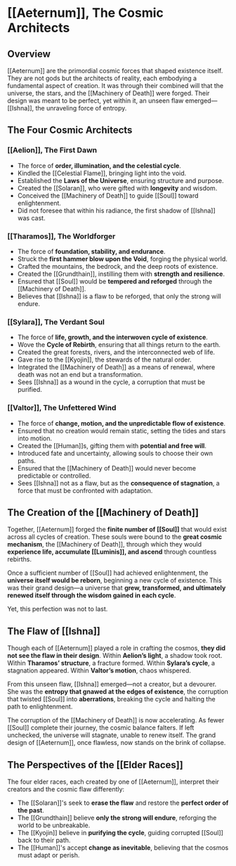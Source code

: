 # [[Aeternum]], The Cosmic Architects

## Overview
[[Aeternum]] are the primordial cosmic forces that shaped existence itself. They are not gods but the architects of reality, each embodying a fundamental aspect of creation. It was through their combined will that the universe, the stars, and the [[Machinery of Death]] were forged. Their design was meant to be perfect, yet within it, an unseen flaw emerged—[[Ishna]], the unraveling force of entropy.

## The Four Cosmic Architects
### [[Aelion]], The First Dawn
- The force of **order, illumination, and the celestial cycle**.
- Kindled the [[Celestial Flame]], bringing light into the void.
- Established the **Laws of the Universe**, ensuring structure and purpose.
- Created the [[Solaran]], who were gifted with **longevity** and wisdom.
- Conceived the [[Machinery of Death]] to guide [[Soul]] toward enlightenment.
- Did not foresee that within his radiance, the first shadow of [[Ishna]] was cast.

### [[Tharamos]], The Worldforger
- The force of **foundation, stability, and endurance**.
- Struck the **first hammer blow upon the Void**, forging the physical world.
- Crafted the mountains, the bedrock, and the deep roots of existence.
- Created the [[Grundthain]], instilling them with **strength and resilience**.
- Ensured that [[Soul]] would be **tempered and reforged** through the [[Machinery of Death]].
- Believes that [[Ishna]] is a flaw to be reforged, that only the strong will endure.

### [[Sylara]], The Verdant Soul
- The force of **life, growth, and the interwoven cycle of existence**.
- Wove the **Cycle of Rebirth**, ensuring that all things return to the earth.
- Created the great forests, rivers, and the interconnected web of life.
- Gave rise to the [[Kyojin]], the stewards of the natural order.
- Integrated the [[Machinery of Death]] as a means of renewal, where death was not an end but a transformation.
- Sees [[Ishna]] as a wound in the cycle, a corruption that must be purified.

### [[Valtor]], The Unfettered Wind
- The force of **change, motion, and the unpredictable flow of existence**.
- Ensured that no creation would remain static, setting the tides and stars into motion.
- Created the [[Human]]s, gifting them with **potential and free will**.
- Introduced fate and uncertainty, allowing souls to choose their own paths.
- Ensured that the [[Machinery of Death]] would never become predictable or controlled.
- Sees [[Ishna]] not as a flaw, but as the **consequence of stagnation**, a force that must be confronted with adaptation.

## The Creation of the [[Machinery of Death]]
Together, [[Aeternum]] forged the **finite number of [[Soul]]** that would exist across all cycles of creation. These souls were bound to the **great cosmic mechanism**, the [[Machinery of Death]], through which they would **experience life, accumulate [[Luminis]], and ascend** through countless rebirths.

Once a sufficient number of [[Soul]] had achieved enlightenment, the **universe itself would be reborn**, beginning a new cycle of existence. This was their grand design—a universe that **grew, transformed, and ultimately renewed itself through the wisdom gained in each cycle**.

Yet, this perfection was not to last.

## The Flaw of [[Ishna]]
Though each of [[Aeternum]] played a role in crafting the cosmos, **they did not see the flaw in their design**. Within **Aelion’s light**, a shadow took root. Within **Tharamos’ structure**, a fracture formed. Within **Sylara’s cycle**, a stagnation appeared. Within **Valtor’s motion**, chaos whispered.

From this unseen flaw, [[Ishna]] emerged—not a creator, but a devourer. She was the **entropy that gnawed at the edges of existence**, the corruption that twisted [[Soul]] into **aberrations**, breaking the cycle and halting the path to enlightenment.

The corruption of the [[Machinery of Death]] is now accelerating. As fewer [[Soul]] complete their journey, the cosmic balance falters. If left unchecked, the universe will stagnate, unable to renew itself. The grand design of [[Aeternum]], once flawless, now stands on the brink of collapse.

## The Perspectives of the [[Elder Races]]
The four elder races, each created by one of [[Aeternum]], interpret their creators and the cosmic flaw differently:

- The [[Solaran]]'s seek to **erase the flaw** and restore the **perfect order of the past**.
- The [[Grundthain]] believe **only the strong will endure**, reforging the world to be unbreakable.
- The [[Kyojin]] believe in **purifying the cycle**, guiding corrupted [[Soul]] back to their path.
- The [[Human]]'s accept **change as inevitable**, believing that the cosmos must adapt or perish.
